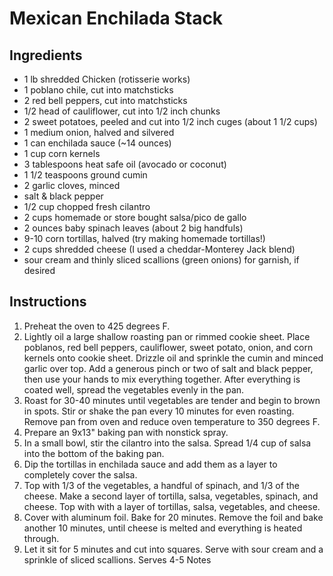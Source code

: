 # Mexican Enchilada Stack

## Ingredients
- 1 lb shredded Chicken (rotisserie works)
- 1 poblano chile, cut into matchsticks
- 2 red bell peppers, cut into matchsticks
- 1/2 head of cauliflower, cut into 1/2 inch chunks
- 2 sweet potatoes, peeled and cut into 1/2 inch cuges (about 1 1/2 cups)
- 1 medium onion, halved and silvered
- 1 can enchilada sauce (~14 ounces)
- 1 cup corn kernels
- 3 tablespoons heat safe oil (avocado or coconut)
- 1 1/2 teaspoons ground cumin
- 2 garlic cloves, minced
- salt & black pepper
- 1/2 cup chopped fresh cilantro
- 2 cups homemade or store bought salsa/pico de gallo
- 2 ounces baby spinach leaves (about 2 big handfuls)
- 9-10 corn tortillas, halved (try making homemade tortillas!)
- 2 cups shredded cheese (I used a cheddar-Monterey Jack blend)
- sour cream and thinly sliced scallions (green onions) for garnish, if desired

## Instructions
1. Preheat the oven to 425 degrees F.
2. Lightly oil a large shallow roasting pan or rimmed cookie sheet. Place poblanos, red bell peppers, cauliflower, sweet potato, onion, and corn kernels onto cookie sheet. Drizzle oil and sprinkle the cumin and minced garlic over top. Add a generous pinch or two of salt and black pepper, then use your hands to mix everything together. After everything is coated well, spread the vegetables evenly in the pan.
3. Roast for 30-40 minutes until vegetables are tender and begin to brown in spots. Stir or shake the pan every 10 minutes for even roasting. Remove pan from oven and reduce oven temperature to 350 degrees F.
4. Prepare an 9x13" baking pan with nonstick spray.
5. In a small bowl, stir the cilantro into the salsa. Spread 1/4 cup of salsa into the bottom of the baking pan. 
6. Dip the tortillas in enchilada sauce and add them as a layer to completely cover the salsa. 
7. Top with 1/3 of the vegetables, a handful of spinach, and 1/3 of the cheese. Make a second layer of tortilla, salsa, vegetables, spinach, and cheese. Top with with a layer of tortillas, salsa, vegetables, and cheese.
8. Cover with aluminum foil. Bake for 20 minutes. Remove the foil and bake another 10 minutes, until cheese is melted and everything is heated through.
9. Let it sit for 5 minutes and cut into squares. Serve with sour cream and a sprinkle of sliced scallions. Serves 4-5
Notes


